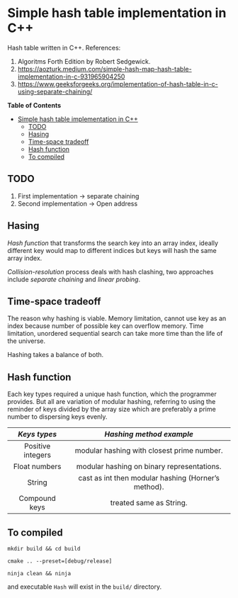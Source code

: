 # Simple hash table implementation in C++
Hash table written in C++. References:

1. Algoritms Forth Edition by Robert Sedgewick.
2. https://aozturk.medium.com/simple-hash-map-hash-table-implementation-in-c-931965904250
3. https://www.geeksforgeeks.org/implementation-of-hash-table-in-c-using-separate-chaining/

<!-- markdown-toc start - Don't edit this section. Run M-x markdown-toc-refresh-toc -->
**Table of Contents**

- [Simple hash table implementation in C++](#simple-hash-table-implementation-in-c)
  - [TODO](#todo)
  - [Hasing](#hasing)
  - [Time-space tradeoff](#time-space-tradeoff)
  - [Hash function](#hash-function)
  - [To compiled](#to-compiled)

<!-- markdown-toc end -->

## TODO
1. First implementation -> separate chaining
2. Second implementation -> Open address

## Hasing
*Hash function* that transforms the search key into an array index, ideally different key would map to different indices but keys will hash the same array index.

*Collision-resolution* process deals with hash clashing, two approaches include *separate chaining* and *linear probing*.

## Time-space tradeoff
The reason why hashing is viable. Memory limitation, cannot use key as an index because number of possible key can overflow memory. Time limitation, unordered sequential search can take more time than the life of the universe.

Hashing takes a balance of both.

## Hash function
Each key types required a unique hash function, which the programmer provides. But all are variation of modular hashing, referring to using the reminder of keys divided by the array size which are preferably a prime number to dispersing keys evenly.

| *Keys types*      | *Hashing method example*                            |
|:-----------------:|:---------------------------------------------------:|
| Positive integers | modular hashing with closest prime number.          |
| Float numbers     | modular hashing on binary representations.          |
| String            | cast as int then modular hashing (Horner’s method). |
| Compound keys     | treated same as String.                             |

## To compiled
```
mkdir build && cd build
```

```
cmake .. --preset=[debug/release]
```

```
ninja clean && ninja
```

and executable `Hash` will exist in the `build/` directory.
